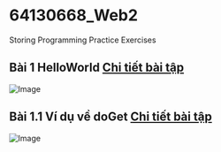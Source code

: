 # 64130668_Web2
Storing Programming Practice Exercises
## Bài 1 HelloWorld [Chi tiết bài tập](https://github.com/hieuntn/64130668_Web2/tree/c44bc6e75ce982c145711e1e4a0768789d764ca3/HelloHieu)
![Image](https://github.com/user-attachments/assets/443d0c4f-5ec4-4741-87df-de5d036bd078)
## Bài 1.1 Ví dụ về doGet [Chi tiết bài tập](https://github.com/hieuntn/64130668_Web2/tree/d5acea4a364f27879c8bd869b93beadbfc64c802/ViDuDoGet)
![Image](https://github.com/user-attachments/assets/5de736e7-de22-452f-b7ba-47e1c3075c2c)
